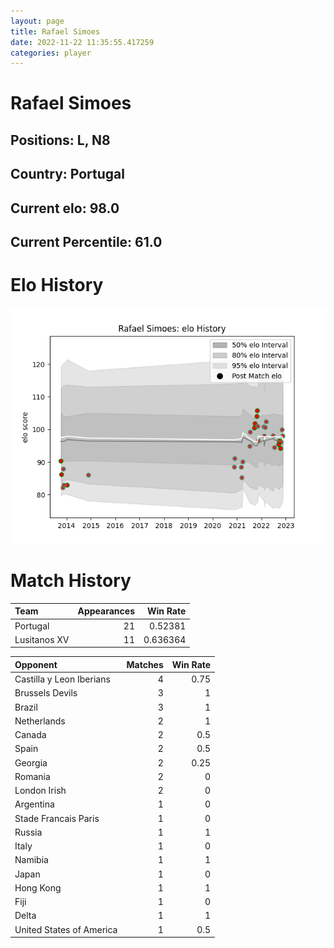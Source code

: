 ```yaml
---  
layout: page  
title: Rafael Simoes  
date: 2022-11-22 11:35:55.417259  
categories: player  
---
```

# Rafael Simoes

## Positions: L, N8

## Country: Portugal

## Current elo: 98.0

## Current Percentile: 61.0

# Elo History


![elo history](history_RafaelSimoes.png)
# Match History


| Team         |   Appearances |   Win Rate |
|:-------------|--------------:|-----------:|
| Portugal     |            21 |   0.52381  |
| Lusitanos XV |            11 |   0.636364 |

| Opponent                 |   Matches |   Win Rate |
|:-------------------------|----------:|-----------:|
| Castilla y Leon Iberians |         4 |       0.75 |
| Brussels Devils          |         3 |       1    |
| Brazil                   |         3 |       1    |
| Netherlands              |         2 |       1    |
| Canada                   |         2 |       0.5  |
| Spain                    |         2 |       0.5  |
| Georgia                  |         2 |       0.25 |
| Romania                  |         2 |       0    |
| London Irish             |         2 |       0    |
| Argentina                |         1 |       0    |
| Stade Francais Paris     |         1 |       0    |
| Russia                   |         1 |       1    |
| Italy                    |         1 |       0    |
| Namibia                  |         1 |       1    |
| Japan                    |         1 |       0    |
| Hong Kong                |         1 |       1    |
| Fiji                     |         1 |       0    |
| Delta                    |         1 |       1    |
| United States of America |         1 |       0.5  |